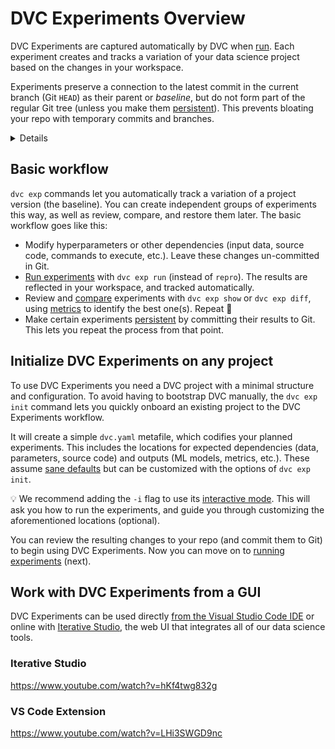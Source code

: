 # DVC Experiments Overview

DVC Experiments are captured automatically by DVC when [run]. Each experiment
creates and tracks a variation of your data science project based on the changes
in your <abbr>workspace</abbr>.

Experiments preserve a connection to the latest commit in the current branch
(Git `HEAD`) as their parent or _baseline_, but do not form part of the regular
Git tree (unless you make them [persistent]). This prevents bloating your repo
with temporary commits and branches.

[run]: /doc/user-guide/experiment-management/running-experiments

<details>

### ⚙️ How does DVC track experiments?

Experiments are custom [Git references](/blog/experiment-refs) (found in
`.git/refs/exps`) with one or more commits based on `HEAD`. These commits are
hidden and not checked out by DVC. Note that these are not pushed to Git remotes
by default either (see `dvc exp push`).

Note that DVC Experiments require a unique name to identify them. DVC will
usually auto-generate one by default, such as `exp-bfe64` (based on the
experiment's hash). A custom name can be set instead, using the `--name`/`-n`
option of `dvc exp run`. These names can be used to reference experiments in
other `dvc exp` subcommands.

</details>

## Basic workflow

`dvc exp` commands let you automatically track a variation of a project version
(the baseline). You can create independent groups of experiments this way, as
well as review, compare, and restore them later. The basic workflow goes like
this:

- Modify hyperparameters or other dependencies (input data, source code,
  commands to execute, etc.). Leave these changes un-committed in Git.
- [Run experiments][run] with `dvc exp run` (instead of `repro`). The results
  are reflected in your <abbr>workspace</abbr>, and tracked automatically.
- Review and [compare] experiments with `dvc exp show` or `dvc exp diff`, using
  [metrics](/doc/command-reference/metrics) to identify the best one(s). Repeat
  🔄
- Make certain experiments [persistent] by committing their results to Git. This
  lets you repeat the process from that point.

[compare]: /doc/user-guide/experiment-management/comparing-experiments
[persistent]: /doc/user-guide/experiment-management/persisting-experiments

## Initialize DVC Experiments on any project

To use DVC Experiments you need a <abbr>DVC project</abbr> with a minimal
structure and configuration. To avoid having to bootstrap DVC manually, the
`dvc exp init` command lets you quickly onboard an existing project to the DVC
Experiments workflow.

It will create a simple `dvc.yaml` metafile, which codifies your planned
experiments. This includes the locations for expected <abbr>dependencies</abbr>
(data, parameters, source code) and <abbr>outputs</abbr> (ML models,
<abbr>metrics</abbr>, etc.). These assume [sane defaults] but can be customized
with the options of `dvc exp init`.

💡 We recommend adding the `-i` flag to use its [interactive mode]. This will
ask you how to run the experiments, and guide you through customizing the
aforementioned locations (optional).

You can review the resulting changes to your repo (and commit them to Git) to
begin using DVC Experiments. Now you can move on to [running experiments][run]
(next).

[sane defaults]: /doc/command-reference/exp/init#description
[interactive mode]: /doc/command-reference/exp/init#example-interactive-mode

## Work with DVC Experiments from a GUI

DVC Experiments can be used directly [from the Visual Studio Code IDE] or online
with [Iterative Studio], the web UI that integrates all of our data science
tools.

[from the visual studio code ide]: /doc/vs-code-extension
[iterative studio]: /doc/studio

### Iterative Studio

https://www.youtube.com/watch?v=hKf4twg832g

### VS Code Extension

https://www.youtube.com/watch?v=LHi3SWGD9nc
